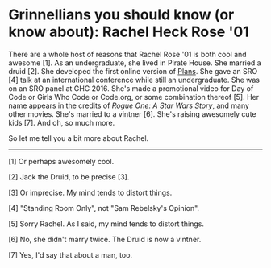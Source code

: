 Grinnellians you should know (or know about): Rachel Heck Rose '01
==================================================================

There are a whole host of reasons that Rachel Rose '01 is both cool
and awesome [1]. As an undergraduate, she lived in Pirate House. She
married a druid [2]. She developed the first online version of
[Plans](grinnell-plans.html).  She gave an SRO [4] talk at an
international conference while still an undergraduate.  She was on
an SRO panel at GHC 2016.  She's made a promotional video for Day of
Code or Girls Who Code or Code.org, or some combination thereof [5].
Her name appears in the credits of _Rogue One: A Star Wars Story_,
and many other movies.  She's married to a vintner [6].  She's raising
awesomely cute kids [7].  And oh, so much more.

So let me tell you a bit more about Rachel.

---

[1] Or perhaps awesomely cool.

[2] Jack the Druid, to be precise [3].

[3] Or imprecise. My mind tends to distort things.

[4] "Standing Room Only", not "Sam Rebelsky's Opinion".

[5] Sorry Rachel.  As I said, my mind tends to distort things.

[6] No, she didn't marry twice. The Druid is now a vintner.

[7] Yes, I'd say that about a man, too.
